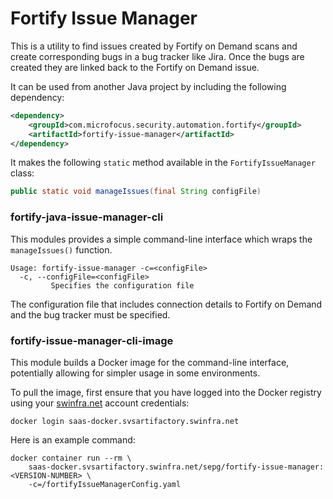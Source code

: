 # Fortify Issue Manager

This is a utility to find issues created by Fortify on Demand scans and create corresponding bugs in a bug tracker like Jira. Once the bugs are created they are linked back to the Fortify on Demand issue.

It can be used from another Java project by including the following dependency:

```xml
<dependency>
    <groupId>com.microfocus.security.automation.fortify</groupId>
    <artifactId>fortify-issue-manager</artifactId>
</dependency>
```

It makes the following `static` method available in the `FortifyIssueManager` class:

```java
public static void manageIssues(final String configFile)
```

### fortify-java-issue-manager-cli

This modules provides a simple command-line interface which wraps the `manageIssues()` function.

    Usage: fortify-issue-manager -c=<configFile>
      -c, --configFile=<configFile>
             Specifies the configuration file

The configuration file that includes connection details to Fortify on Demand and the bug tracker must be specified.

### fortify-issue-manager-cli-image
This module builds a Docker image for the command-line interface, potentially allowing for simpler usage in some environments.

To pull the image, first ensure that you have logged into the Docker registry using your [swinfra.net](http://domaininfo.swinfra.net/) account credentials:

```
docker login saas-docker.svsartifactory.swinfra.net
```

Here is an example command:

```
docker container run --rm \
    saas-docker.svsartifactory.swinfra.net/sepg/fortify-issue-manager:<VERSION-NUMBER> \
    -c=/fortifyIssueManagerConfig.yaml
```
